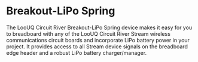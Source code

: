 # Breakout-LiPo Spring 
The LooUQ Circuit River Breakout-LiPo Spring device makes it easy for you to breadboard with any of the LooUQ Circuit River Stream wireless communications circuit boards and incorporate LiPo battery power in your project. It provides access to all Stream device signals on the breadboard edge header and a robust LiPo battery charger/manager.



